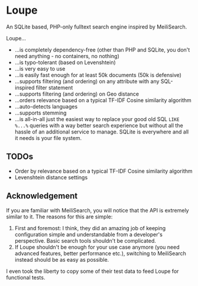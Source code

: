 # Loupe

An SQLite based, PHP-only fulltext search engine inspired by MeiliSearch.

Loupe…

* …is completely dependency-free (other than PHP and SQLite, you don't need anything - no containers, no nothing)
* …is typo-tolerant (based on Levenshtein)
* …is very easy to use
* …is easily fast enough for at least 50k documents (50k is defensive)
* …supports filtering (and ordering) on any attribute with any SQL-inspired filter statement
* …supports filtering (and ordering) on Geo distance
* …orders relevance based on a typical TF-IDF Cosine similarity algorithm
* …auto-detects languages
* …supports stemming
* …is all-in-all just the easiest way to replace your good old SQL `LIKE %...%` queries with a way better search 
  experience but without all the hassle of an additional service to manage. SQLite is everywhere and all it needs is 
  your file system.

## TODOs

* Order by relevance based on a typical TF-IDF Cosine similarity algorithm
* Levenshtein distance settings


## Acknowledgement

If you are familiar with MeiliSearch, you will notice that the API is extremely similar to it. The
reasons for this are simple:

1. First and foremost: I think, they did an amazing job of keeping configuration simple and understandable from a 
   developer's perspective. Basic search tools shouldn't be complicated.
2. If Loupe shouldn't be enough for your use case anymore (you need advanced features, better performance etc.), 
   switching to MeiliSearch instead should be as easy as possible.

I even took the liberty to copy some of their test data to feed Loupe for functional tests.